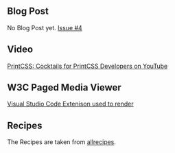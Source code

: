 ## Blog Post

No Blog Post yet. [Issue #4](https://github.com/azettl/printcss.examples/issues/4)

## Video

[PrintCSS: Cocktails for PrintCSS Developers on YouTube](https://youtu.be/yWgCvq7h_Oc)

## W3C Paged Media Viewer

[Visual Studio Code Extenison used to render](https://marketplace.visualstudio.com/items?itemName=abechanta.vscode-ext-paged-media)

## Recipes

The Recipes are taken from [allrecipes](https://www.allrecipes.com/).